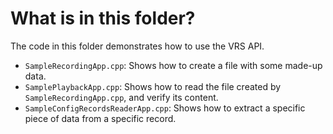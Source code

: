 # What is in this folder?

The code in this folder demonstrates how to use the VRS API.

- `SampleRecordingApp.cpp`: Shows how to create a file with some made-up data.
- `SamplePlaybackApp.cpp`: Shows how to read the file created by `SampleRecordingApp.cpp`, and verify its content.
- `SampleConfigRecordsReaderApp.cpp`: Shows how to extract a specific piece of data from a specific record.
